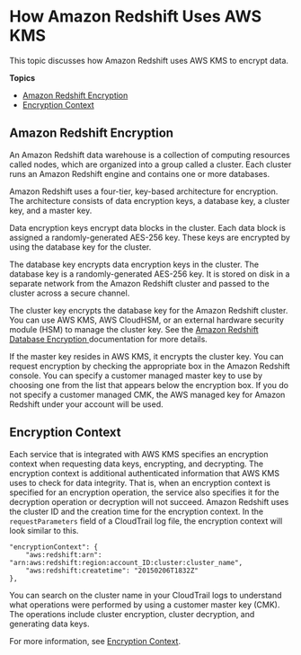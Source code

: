 # How Amazon Redshift Uses AWS KMS<a name="services-redshift"></a>

This topic discusses how Amazon Redshift uses AWS KMS to encrypt data\.

**Topics**
+ [Amazon Redshift Encryption](#rs-encryption)
+ [Encryption Context](#rs-encryptioncontext)

## Amazon Redshift Encryption<a name="rs-encryption"></a>

An Amazon Redshift data warehouse is a collection of computing resources called nodes, which are organized into a group called a cluster\. Each cluster runs an Amazon Redshift engine and contains one or more databases\. 

Amazon Redshift uses a four\-tier, key\-based architecture for encryption\. The architecture consists of data encryption keys, a database key, a cluster key, and a master key\. 

Data encryption keys encrypt data blocks in the cluster\. Each data block is assigned a randomly\-generated AES\-256 key\. These keys are encrypted by using the database key for the cluster\. 

The database key encrypts data encryption keys in the cluster\. The database key is a randomly\-generated AES\-256 key\. It is stored on disk in a separate network from the Amazon Redshift cluster and passed to the cluster across a secure channel\. 

The cluster key encrypts the database key for the Amazon Redshift cluster\. You can use AWS KMS, AWS CloudHSM, or an external hardware security module \(HSM\) to manage the cluster key\. See the [ Amazon Redshift Database Encryption ](https://docs.aws.amazon.com/redshift/latest/mgmt/working-with-db-encryption.html) documentation for more details\. 

If the master key resides in AWS KMS, it encrypts the cluster key\. You can request encryption by checking the appropriate box in the Amazon Redshift console\. You can specify a customer managed master key to use by choosing one from the list that appears below the encryption box\. If you do not specify a customer managed CMK, the AWS managed key for Amazon Redshift under your account will be used\. 

## Encryption Context<a name="rs-encryptioncontext"></a>

Each service that is integrated with AWS KMS specifies an encryption context when requesting data keys, encrypting, and decrypting\. The encryption context is additional authenticated information that AWS KMS uses to check for data integrity\. That is, when an encryption context is specified for an encryption operation, the service also specifies it for the decryption operation or decryption will not succeed\. Amazon Redshift uses the cluster ID and the creation time for the encryption context\. In the `requestParameters` field of a CloudTrail log file, the encryption context will look similar to this\. 

```
"encryptionContext": {
    "aws:redshift:arn": "arn:aws:redshift:region:account_ID:cluster:cluster_name",
    "aws:redshift:createtime": "20150206T1832Z"
},
```

 You can search on the cluster name in your CloudTrail logs to understand what operations were performed by using a customer master key \(CMK\)\. The operations include cluster encryption, cluster decryption, and generating data keys\. 

For more information, see [Encryption Context](encryption-context.md)\.